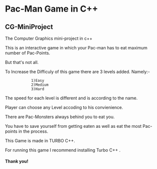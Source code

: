 # Pac-Man Game in C++



## CG-MiniProject


The Computer Graphics mini-project in c++

This is an interactive game in which your Pac-man has to eat maximum number of Pac-Points.

But that's not all.

To Increase the Difficuly of this game there are 3 levels added. Namely:-
                
                1)Easy
                2)Medium
                3)Hard

      
The speed for each level is different and is according to the name.

Player can choose any Level accoding to his convienience.


There are Pac-Monsters always behind you to eat you.


You have to save yourself from getting eaten as well as eat the most Pac-points in the process.


This Game is made in TURBO C++.

For running this game I recommend installing Turbo C++ .

#### Thank you!
